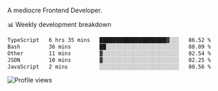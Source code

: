 A mediocre Frontend Developer.

📊 Weekly development breakdown
<!--START_SECTION:waka-->

```txt
TypeScript   6 hrs 35 mins   █████████████████████▓░░░   86.52 %
Bash         36 mins         ██░░░░░░░░░░░░░░░░░░░░░░░   08.09 %
Other        11 mins         ▓░░░░░░░░░░░░░░░░░░░░░░░░   02.54 %
JSON         10 mins         ▓░░░░░░░░░░░░░░░░░░░░░░░░   02.25 %
JavaScript   2 mins          ░░░░░░░░░░░░░░░░░░░░░░░░░   00.56 %
```

<!--END_SECTION:waka-->

<img src="https://gpvc.arturio.dev/iqbalfasri" alt="Profile views"/>
